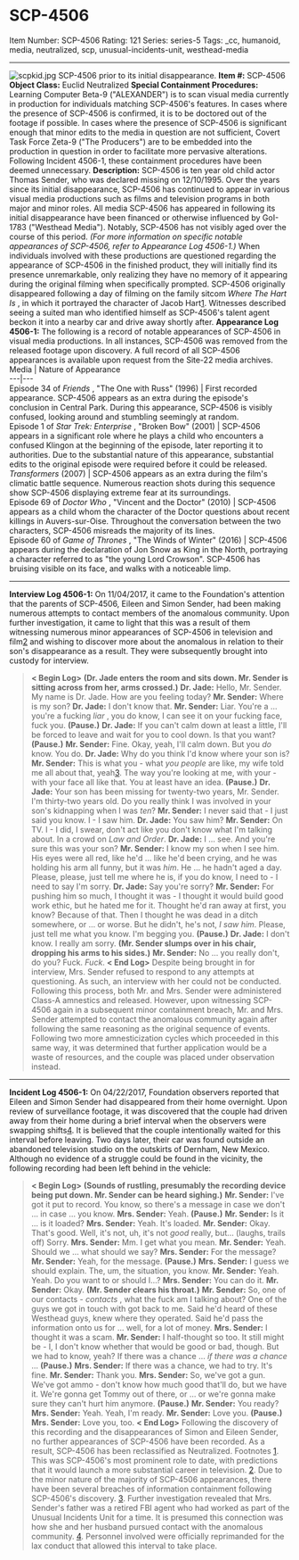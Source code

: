 # SCP-4506
Item Number: SCP-4506
Rating: 121
Series: series-5
Tags: _cc, humanoid, media, neutralized, scp, unusual-incidents-unit, westhead-media

---

![scpkid.jpg](https://scp-wiki.wdfiles.com/local--files/scp-4506/scpkid.jpg)
SCP-4506 prior to its initial disappearance.
**Item #:** SCP-4506
**Object Class:** Euclid Neutralized
**Special Containment Procedures:** Learning Computer Beta-9 ("ALEXANDER") is to scan visual media currently in production for individuals matching SCP-4506's features. In cases where the presence of SCP-4506 is confirmed, it is to be doctored out of the footage if possible. In cases where the presence of SCP-4506 is significant enough that minor edits to the media in question are not sufficient, Covert Task Force Zeta-9 ("The Producers") are to be embedded into the production in question in order to facilitate more pervasive alterations.
Following Incident 4506-1, these containment procedures have been deemed unnecessary.
**Description:** SCP-4506 is ten year old child actor Thomas Sender, who was declared missing on 12/10/1995. Over the years since its initial disappearance, SCP-4506 has continued to appear in various visual media productions such as films and television programs in both major and minor roles. All media SCP-4506 has appeared in following its initial disappearance have been financed or otherwise influenced by GoI-1783 ("Westhead Media"). Notably, SCP-4506 has not visibly aged over the course of this period. _(For more information on specific notable appearances of SCP-4506, refer to Appearance Log 4506-1.)_
When individuals involved with these productions are questioned regarding the appearance of SCP-4506 in the finished product, they will initially find its presence unremarkable, only realizing they have no memory of it appearing during the original filming when specifically prompted.
SCP-4506 originally disappeared following a day of filming on the family sitcom _Where The Hart Is_ , in which it portrayed the character of Jacob Hart[1](javascript:;). Witnesses described seeing a suited man who identified himself as SCP-4506's talent agent beckon it into a nearby car and drive away shortly after.
**Appearance Log 4506-1:**
The following is a record of notable appearances of SCP-4506 in visual media productions. In all instances, SCP-4506 was removed from the released footage upon discovery. A full record of all SCP-4506 appearances is available upon request from the Site-22 media archives.
Media | Nature of Appearance  
---|---  
Episode 34 of _Friends_ , "The One with Russ" (1996) | First recorded appearance. SCP-4506 appears as an extra during the episode's conclusion in Central Park. During this appearance, SCP-4506 is visibly confused, looking around and stumbling seemingly at random.  
Episode 1 of _Star Trek: Enterprise_ , "Broken Bow" (2001) | SCP-4506 appears in a significant role where he plays a child who encounters a confused Klingon at the beginning of the episode, later reporting it to authorities. Due to the substantial nature of this appearance, substantial edits to the original episode were required before it could be released.  
_Transformers_ (2007) | SCP-4506 appears as an extra during the film's climatic battle sequence. Numerous reaction shots during this sequence show SCP-4506 displaying extreme fear at its surroundings.  
Episode 69 of _Doctor Who_ , "Vincent and the Doctor" (2010) | SCP-4506 appears as a child whom the character of the Doctor questions about recent killings in Auvers-sur-Oise. Throughout the conversation between the two characters, SCP-4506 misreads the majority of its lines.  
Episode 60 of _Game of Thrones_ , "The Winds of Winter" (2016) | SCP-4506 appears during the declaration of Jon Snow as King in the North, portraying a character referred to as "the young Lord Crowson". SCP-4506 has bruising visible on its face, and walks with a noticeable limp.  
* * *
**Interview Log 4506-1:**
On 11/04/2017, it came to the Foundation's attention that the parents of SCP-4506, Eileen and Simon Sender, had been making numerous attempts to contact members of the anomalous community. Upon further investigation, it came to light that this was a result of them witnessing numerous minor appearances of SCP-4506 in television and film[2](javascript:;) and wishing to discover more about the anomalous in relation to their son's disappearance as a result.
They were subsequently brought into custody for interview.
> **< Begin Log>**
> **(Dr. Jade enters the room and sits down. Mr. Sender is sitting across from her, arms crossed.)**
> **Dr. Jade:** Hello, Mr. Sender. My name is Dr. Jade. How are you feeling today?
> **Mr. Sender:** Where is my son?
> **Dr. Jade:** I don't know that.
> **Mr. Sender:** Liar. You're a … you're a fucking _liar_ , you do know, I can see it on your fucking face, fuck you.
> **(Pause.)**
> **Dr. Jade:** If you can't calm down at least a little, I'll be forced to leave and wait for you to cool down. Is that you want?
> **(Pause.)**
> **Mr. Sender:** Fine. Okay, yeah, I'll calm down. But you _do_ know. You do.
> **Dr. Jade:** Why do you think I'd know where your son is?
> **Mr. Sender:** This is what you - what _you people_ are like, my wife told me all about that, yeah[3](javascript:;). The way you're looking at me, with your - with your face all like that. You at least have an idea.
> **(Pause.)**
> **Dr. Jade:** Your son has been missing for twenty-two years, Mr. Sender. I'm thirty-two years old. Do you really think I was involved in your son's kidnapping when I was _ten_?
> **Mr. Sender:** I never said that - I just said you know. I - I saw him.
> **Dr. Jade:** You saw him?
> **Mr. Sender:** On TV. I - I did, I swear, don't act like you don't know what I'm talking about. In a crowd on _Law and Order_.
> **Dr. Jade:** I … see. And you're sure this was your son?
> **Mr. Sender:** I know my son when I see him. His eyes were all red, like he'd … like he'd been crying, and he was holding his arm all funny, but it was _him_. He … he hadn't aged a day. Please, please, just tell me where he is, if you do know, I need to - I need to say I'm sorry.
> **Dr. Jade:** Say you're sorry?
> **Mr. Sender:** For pushing him so much, I thought it was - I thought it would build good work ethic, but he hated me for it. Thought he'd ran away at first, you know? Because of that. Then I thought he was dead in a ditch somewhere, or … or worse. But he didn't, he's not, _I saw him_. Please, just tell me what you know. I'm begging you.
> **(Pause.)**
> **Dr. Jade:** I don't know. I really am sorry.
> **(Mr. Sender slumps over in his chair, dropping his arms to his sides.)**
> **Mr. Sender:** No … you really don't, do you? Fuck. _Fuck_.
> **< End Log>**
Despite being brought in for interview, Mrs. Sender refused to respond to any attempts at questioning. As such, an interview with her could not be conducted.
Following this process, both Mr. and Mrs. Sender were administered Class-A amnestics and released. However, upon witnessing SCP-4506 again in a subsequent minor containment breach, Mr. and Mrs. Sender attempted to contact the anomalous community again after following the same reasoning as the original sequence of events.
Following two more amnesticization cycles which proceeded in this same way, it was determined that further application would be a waste of resources, and the couple was placed under observation instead.
* * *
**Incident Log 4506-1:**
On 04/22/2017, Foundation observers reported that Eileen and Simon Sender had disappeared from their home overnight. Upon review of surveillance footage, it was discovered that the couple had driven away from their home during a brief interval when the observers were swapping shifts[4](javascript:;). It is believed that the couple intentionally waited for this interval before leaving.
Two days later, their car was found outside an abandoned television studio on the outskirts of Dernham, New Mexico. Although no evidence of a struggle could be found in the vicinity, the following recording had been left behind in the vehicle:
> **< Begin Log>**
> **(Sounds of rustling, presumably the recording device being put down. Mr. Sender can be heard sighing.)**
> **Mr. Sender:** I've got it put to record. You know, so there's a message in case we don't … in case … you know.
> **Mrs. Sender:** Yeah.
> **(Pause.)**
> **Mr. Sender:** Is it … is it loaded?
> **Mrs. Sender:** Yeah. It's loaded.
> **Mr. Sender:** Okay. That's good. Well, it's not, uh, it's not _good_ really, but… (laughs, trails off) Sorry.
> **Mrs. Sender:** Mm. I get what you mean.
> **Mr. Sender:** Yeah. Should we … what should we say?
> **Mrs. Sender:** For the message?
> **Mr. Sender:** Yeah, for the message.
> **(Pause.)**
> **Mrs. Sender:** I guess we should explain. The, um, the situation, you know.
> **Mr. Sender:** Yeah. Yeah. Do you want to or should I…?
> **Mrs. Sender:** You can do it.
> **Mr. Sender:** Okay.
> **(Mr. Sender clears his throat.)**
> **Mr. Sender:** So, one of our contacts - _contacts_ , what the fuck am I talking about? One of the guys we got in touch with got back to me. Said he'd heard of these Westhead guys, knew where they operated. Said he'd pass the information onto us for … well, for a lot of money.
> **Mrs. Sender:** I thought it was a scam.
> **Mr. Sender:** I half-thought so too. It still might be - I, I don't know whether that would be good or bad, though. But we had to know, yeah? If there was a chance … _if there was a chance_ …
> **(Pause.)**
> **Mrs. Sender:** If there was a chance, we had to try. It's fine.
> **Mr. Sender:** Thank you.
> **Mrs. Sender:** So, we've got a gun. We've got ammo - don't know how much good that'll do, but we have it. We're gonna get Tommy out of there, or … or we're gonna make sure they can't hurt him anymore.
> **(Pause.)**
> **Mr. Sender:** You ready?
> **Mrs. Sender:** Yeah. Yeah, I'm ready.
> **Mr. Sender:** Love you.
> **(Pause.)**
> **Mrs. Sender:** Love you, too.
> **< End Log>**
Following the discovery of this recording and the disappearances of Simon and Eileen Sender, no further appearances of SCP-4506 have been recorded. As a result, SCP-4506 has been reclassified as Neutralized.
Footnotes
[1](javascript:;). This was SCP-4506's most prominent role to date, with predictions that it would launch a more substantial career in television.
[2](javascript:;). Due to the minor nature of the majority of SCP-4506 appearances, there have been several breaches of information containment following SCP-4506's discovery.
[3](javascript:;). Further investigation revealed that Mrs. Sender's father was a retired FBI agent who had worked as part of the Unusual Incidents Unit for a time. It is presumed this connection was how she and her husband pursued contact with the anomalous community.
[4](javascript:;). Personnel involved were officially reprimanded for the lax conduct that allowed this interval to take place.